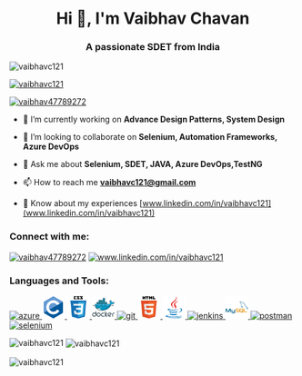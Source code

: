 <h1 align="center">Hi 👋, I'm Vaibhav Chavan</h1>
<h3 align="center">A passionate SDET from India</h3>

<p align="left"> <img src="https://komarev.com/ghpvc/?username=vaibhavc121&label=Profile%20views&color=0e75b6&style=flat" alt="vaibhavc121" /> </p>

<p align="left"> <a href="https://github.com/ryo-ma/github-profile-trophy"><img src="https://github-profile-trophy.vercel.app/?username=vaibhavc121" alt="vaibhavc121" /></a> </p>

<p align="left"> <a href="https://twitter.com/vaibhav47789272" target="blank"><img src="https://img.shields.io/twitter/follow/vaibhav47789272?logo=twitter&style=for-the-badge" alt="vaibhav47789272" /></a> </p>

- 🔭 I’m currently working on **Advance Design Patterns, System Design**

- 👯 I’m looking to collaborate on **Selenium, Automation Frameworks, Azure DevOps**

- 💬 Ask me about **Selenium, SDET, JAVA, Azure DevOps,TestNG**

- 📫 How to reach me **vaibhavc121@gmail.com**

- 📄 Know about my experiences [www.linkedin.com/in/vaibhavc121](www.linkedin.com/in/vaibhavc121)

<h3 align="left">Connect with me:</h3>
<p align="left">
<a href="https://twitter.com/vaibhav47789272" target="blank"><img align="center" src="https://raw.githubusercontent.com/rahuldkjain/github-profile-readme-generator/master/src/images/icons/Social/twitter.svg" alt="vaibhav47789272" height="30" width="40" /></a>
<a href="https://linkedin.com/in/www.linkedin.com/in/vaibhavc121" target="blank"><img align="center" src="https://raw.githubusercontent.com/rahuldkjain/github-profile-readme-generator/master/src/images/icons/Social/linked-in-alt.svg" alt="www.linkedin.com/in/vaibhavc121" height="30" width="40" /></a>
</p>

<h3 align="left">Languages and Tools:</h3>
<p align="left"> <a href="https://azure.microsoft.com/en-in/" target="_blank" rel="noreferrer"> <img src="https://www.vectorlogo.zone/logos/microsoft_azure/microsoft_azure-icon.svg" alt="azure" width="40" height="40"/> </a> <a href="https://www.cprogramming.com/" target="_blank" rel="noreferrer"> <img src="https://raw.githubusercontent.com/devicons/devicon/master/icons/c/c-original.svg" alt="c" width="40" height="40"/> </a> <a href="https://www.w3schools.com/css/" target="_blank" rel="noreferrer"> <img src="https://raw.githubusercontent.com/devicons/devicon/master/icons/css3/css3-original-wordmark.svg" alt="css3" width="40" height="40"/> </a> <a href="https://www.docker.com/" target="_blank" rel="noreferrer"> <img src="https://raw.githubusercontent.com/devicons/devicon/master/icons/docker/docker-original-wordmark.svg" alt="docker" width="40" height="40"/> </a> <a href="https://git-scm.com/" target="_blank" rel="noreferrer"> <img src="https://www.vectorlogo.zone/logos/git-scm/git-scm-icon.svg" alt="git" width="40" height="40"/> </a> <a href="https://www.w3.org/html/" target="_blank" rel="noreferrer"> <img src="https://raw.githubusercontent.com/devicons/devicon/master/icons/html5/html5-original-wordmark.svg" alt="html5" width="40" height="40"/> </a> <a href="https://www.java.com" target="_blank" rel="noreferrer"> <img src="https://raw.githubusercontent.com/devicons/devicon/master/icons/java/java-original.svg" alt="java" width="40" height="40"/> </a> <a href="https://www.jenkins.io" target="_blank" rel="noreferrer"> <img src="https://www.vectorlogo.zone/logos/jenkins/jenkins-icon.svg" alt="jenkins" width="40" height="40"/> </a> <a href="https://www.mysql.com/" target="_blank" rel="noreferrer"> <img src="https://raw.githubusercontent.com/devicons/devicon/master/icons/mysql/mysql-original-wordmark.svg" alt="mysql" width="40" height="40"/> </a> <a href="https://postman.com" target="_blank" rel="noreferrer"> <img src="https://www.vectorlogo.zone/logos/getpostman/getpostman-icon.svg" alt="postman" width="40" height="40"/> </a> <a href="https://www.selenium.dev" target="_blank" rel="noreferrer"> <img src="https://raw.githubusercontent.com/detain/svg-logos/780f25886640cef088af994181646db2f6b1a3f8/svg/selenium-logo.svg" alt="selenium" width="40" height="40"/> </a> </p>

<p><img align="left" src="https://github-readme-stats.vercel.app/api/top-langs?username=vaibhavc121&show_icons=true&locale=en&layout=compact" alt="vaibhavc121" /></p>

<p>&nbsp;<img align="center" src="https://github-readme-stats.vercel.app/api?username=vaibhavc121&show_icons=true&locale=en" alt="vaibhavc121" /></p>

<p><img align="center" src="https://github-readme-streak-stats.herokuapp.com/?user=vaibhavc121&" alt="vaibhavc121" /></p>
